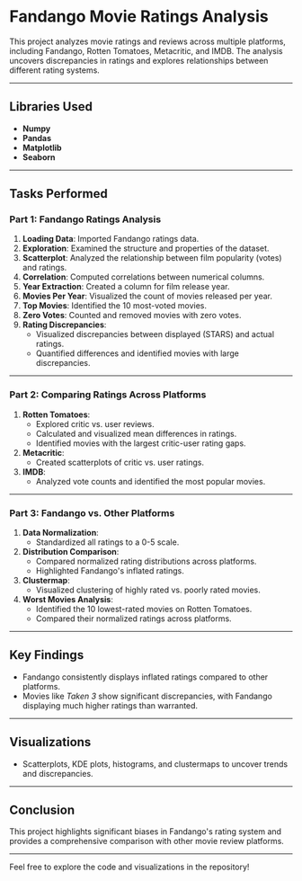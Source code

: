 # Fandango Movie Ratings Analysis

This project analyzes movie ratings and reviews across multiple platforms, including Fandango, Rotten Tomatoes, Metacritic, and IMDB. The analysis uncovers discrepancies in ratings and explores relationships between different rating systems.

---

## Libraries Used
- **Numpy**
- **Pandas**
- **Matplotlib**
- **Seaborn**

---

## Tasks Performed

### Part 1: Fandango Ratings Analysis
1. **Loading Data**: Imported Fandango ratings data.
2. **Exploration**: Examined the structure and properties of the dataset.
3. **Scatterplot**: Analyzed the relationship between film popularity (votes) and ratings.
4. **Correlation**: Computed correlations between numerical columns.
5. **Year Extraction**: Created a column for film release year.
6. **Movies Per Year**: Visualized the count of movies released per year.
7. **Top Movies**: Identified the 10 most-voted movies.
8. **Zero Votes**: Counted and removed movies with zero votes.
9. **Rating Discrepancies**:
    - Visualized discrepancies between displayed (STARS) and actual ratings.
    - Quantified differences and identified movies with large discrepancies.

---

### Part 2: Comparing Ratings Across Platforms
1. **Rotten Tomatoes**:
    - Explored critic vs. user reviews.
    - Calculated and visualized mean differences in ratings.
    - Identified movies with the largest critic-user rating gaps.
2. **Metacritic**:
    - Created scatterplots of critic vs. user ratings.
3. **IMDB**:
    - Analyzed vote counts and identified the most popular movies.

---

### Part 3: Fandango vs. Other Platforms
1. **Data Normalization**:
    - Standardized all ratings to a 0-5 scale.
2. **Distribution Comparison**:
    - Compared normalized rating distributions across platforms.
    - Highlighted Fandango's inflated ratings.
3. **Clustermap**:
    - Visualized clustering of highly rated vs. poorly rated movies.
4. **Worst Movies Analysis**:
    - Identified the 10 lowest-rated movies on Rotten Tomatoes.
    - Compared their normalized ratings across platforms.

---

## Key Findings
- Fandango consistently displays inflated ratings compared to other platforms.
- Movies like *Taken 3* show significant discrepancies, with Fandango displaying much higher ratings than warranted.

---

## Visualizations
- Scatterplots, KDE plots, histograms, and clustermaps to uncover trends and discrepancies.

---

## Conclusion
This project highlights significant biases in Fandango's rating system and provides a comprehensive comparison with other movie review platforms.

---

Feel free to explore the code and visualizations in the repository!

